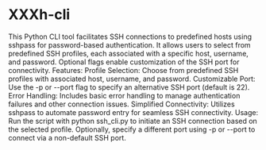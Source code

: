 # XXXh-cli
 This Python CLI tool facilitates SSH connections to predefined hosts using sshpass for password-based authentication. It allows users to select from predefined SSH profiles, each associated with a specific host, username, and password. Optional flags enable customization of the SSH port for connectivity.  Features:  Profile Selection: Choose from predefined SSH profiles with associated host, username, and password. Customizable Port: Use the -p or --port flag to specify an alternative SSH port (default is 22). Error Handling: Includes basic error handling to manage authentication failures and other connection issues. Simplified Connectivity: Utilizes sshpass to automate password entry for seamless SSH connectivity. Usage:  Run the script with python ssh_cli.py <profile> to initiate an SSH connection based on the selected profile. Optionally, specify a different port using -p <port> or --port <port> to connect via a non-default SSH port.
